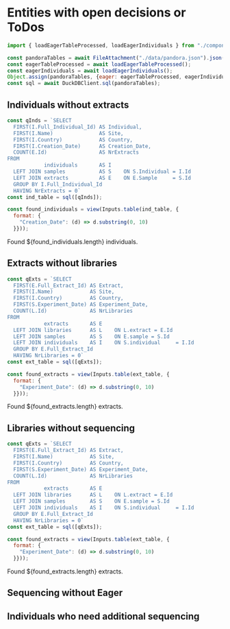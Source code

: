 # Entities with open decisions or ToDos

```js
import { loadEagerTableProcessed, loadEagerIndividuals } from "./components/eager.js";
```

```js
const pandoraTables = await FileAttachment("./data/pandora.json").json();
const eagerTableProcessed = await loadEagerTableProcessed();
const eagerIndividuals = await loadEagerIndividuals();
Object.assign(pandoraTables, {eager: eagerTableProcessed, eagerIndividuals});
const sql = await DuckDBClient.sql(pandoraTables);
```

## Individuals without extracts

```js 
const qInds = `SELECT
  FIRST(I.Full_Individual_Id) AS Individual,
  FIRST(I.Name)               AS Site,
  FIRST(I.Country)            AS Country,
  FIRST(I.Creation_Date)      AS Creation_Date, 
  COUNT(E.Id)                 AS NrExtracts
FROM
            individuals       AS I
  LEFT JOIN samples           AS S    ON S.Individual = I.Id
  LEFT JOIN extracts          AS E    ON E.Sample     = S.Id
  GROUP BY I.Full_Individual_Id
  HAVING NrExtracts = 0`
const ind_table = sql([qInds]);
```

```js
const found_individuals = view(Inputs.table(ind_table, {
  format: {
    "Creation_Date": (d) => d.substring(0, 10)
  }}));
```
Found ${found_individuals.length} individuals.


## Extracts without libraries

```js 
const qExts = `SELECT
  FIRST(E.Full_Extract_Id) AS Extract,
  FIRST(I.Name)            AS Site,
  FIRST(I.Country)         AS Country,
  FIRST(S.Experiment_Date) AS Experiment_Date, 
  COUNT(L.Id)              AS NrLibraries
FROM
            extracts       AS E
  LEFT JOIN libraries      AS L    ON L.extract = E.Id
  LEFT JOIN samples        AS S    ON E.sample = S.Id
  LEFT JOIN individuals    AS I    ON S.individual     = I.Id
  GROUP BY E.Full_Extract_Id
  HAVING NrLibraries = 0`
const ext_table = sql([qExts]);
```

```js
const found_extracts = view(Inputs.table(ext_table, {
  format: {
    "Experiment_Date": (d) => d.substring(0, 10)
  }}));
```
Found ${found_extracts.length} extracts.

## Libraries without sequencing

```js 
const qExts = `SELECT
  FIRST(E.Full_Extract_Id) AS Extract,
  FIRST(I.Name)            AS Site,
  FIRST(I.Country)         AS Country,
  FIRST(S.Experiment_Date) AS Experiment_Date, 
  COUNT(L.Id)              AS NrLibraries
FROM
            extracts       AS E
  LEFT JOIN libraries      AS L    ON L.extract = E.Id
  LEFT JOIN samples        AS S    ON E.sample = S.Id
  LEFT JOIN individuals    AS I    ON S.individual     = I.Id
  GROUP BY E.Full_Extract_Id
  HAVING NrLibraries = 0`
const ext_table = sql([qExts]);
```

```js
const found_extracts = view(Inputs.table(ext_table, {
  format: {
    "Experiment_Date": (d) => d.substring(0, 10)
  }}));
```
Found ${found_extracts.length} extracts.
## Sequencing without Eager

## Individuals who need additional sequencing